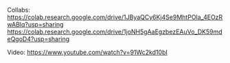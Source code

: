 Collabs:
https://colab.research.google.com/drive/1JByaQCy6Kj4Se9MhtPOla_4EOzRwABlq?usp=sharing
https://colab.research.google.com/drive/1joNH5gAaEgzbezEAuVo_DK59mdeQgoD4?usp=sharing

Video:
https://www.youtube.com/watch?v=91Wc2kd10bI
